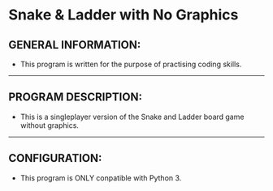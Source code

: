# Snake & Ladder with No Graphics

## GENERAL INFORMATION:
- This program is written for the purpose of practising coding skills.

---
## PROGRAM DESCRIPTION:
- This is a singleplayer version of the Snake and Ladder board game without graphics.

---
## CONFIGURATION:
- This program is ONLY conpatible with Python 3.
